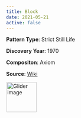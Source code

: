 ```yaml
---
title: Block
date: 2021-05-21
active: false
---
```



**Pattern Type**: Strict Still Life

**Discovery Year**: 1970

**Compositon**: Axiom

**Source**: [Wiki](https://www.conwaylife.com/wiki/Block)
<!--more-->

<p>
<script type="text/javascript" src="https://www.conwaylife.com/js/lv-plugin.js"></script></p>
<script>
  var canvas = document.getElementById("canvas");
  var ctx = canvas.getContext('2d');
  var canvasLifeViewer = canvas.parentNode;
  canvas.setAttribute("width", window.getComputedStyle(canvasLifeViewer).width);
  canvas.setAttribute("height", window.getComputedStyle(canvasLifeViewer).height);

  var max = 5;
  var rectWidth = 30;
  var rectHeight = 30;
  canvas.setAttribute("width", (max) * rectWidth + "px");
  canvas.setAttribute("height", (max) * rectHeight + "px");

  for (i = 0; i < max; i++) {
    ctx.fillRect(i * rectWidth, i * rectHeight, rectWidth, rectHeight);
  }
  ctx.fill();
</script>                    
<div class="rle"><div class="codebox"><div style="display:none; position: relative; z-index: 1031;"><code>2o$2o!
#C [[ THEME 6 GRID GRIDMAJOR 0 ZOOM 8.0 ]]
</code></div></div>
  <div class="canvasLifeViewer">
  <canvas width="760" height="560" style="margin-left:1px; position: relative; z-index: 1031;"><noscript> <a href="https://www.conwaylife.com/wiki/File:Glider.png" class="image" title="Glider image"><img alt="Glider image" src="https://www.conwaylife.com/w/images/7/79/Glider.png" decoding="async" width="81" height="81" /></a> </noscript></canvas>
   </div>
</div>
